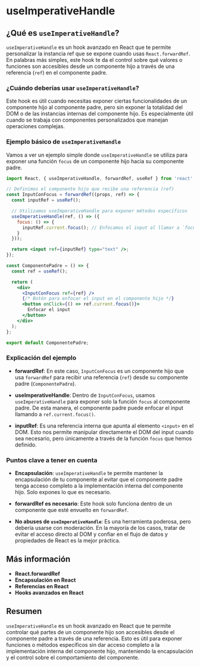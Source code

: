 # useImperativeHandle

## ¿Qué es `useImperativeHandle`?

`useImperativeHandle` es un hook avanzado en React que te permite personalizar la instancia ref que se expone cuando usas `React.forwardRef`. En palabras más simples, este hook te da el control sobre qué valores o funciones son accesibles desde un componente hijo a través de una referencia (`ref`) en el componente padre.

### ¿Cuándo deberías usar `useImperativeHandle`?

Este hook es útil cuando necesitas exponer ciertas funcionalidades de un componente hijo al componente padre, pero sin exponer la totalidad del DOM o de las instancias internas del componente hijo. Es especialmente útil cuando se trabaja con componentes personalizados que manejan operaciones complejas.

### Ejemplo básico de `useImperativeHandle`

Vamos a ver un ejemplo simple donde `useImperativeHandle` se utiliza para exponer una función `focus` de un componente hijo hacia su componente padre.

```jsx
import React, { useImperativeHandle, forwardRef, useRef } from 'react';

// Definimos el componente hijo que recibe una referencia (ref)
const InputConFocus = forwardRef((props, ref) => {
  const inputRef = useRef();

  // Utilizamos useImperativeHandle para exponer métodos específicos
  useImperativeHandle(ref, () => ({
    focus: () => {
      inputRef.current.focus(); // Enfocamos el input al llamar a `focus`
    }
  }));

  return <input ref={inputRef} type="text" />;
});

const ComponentePadre = () => {
  const ref = useRef();

  return (
    <div>
      <InputConFocus ref={ref} />
      {/* Botón para enfocar el input en el componente hijo */}
      <button onClick={() => ref.current.focus()}>
        Enfocar el input
      </button>
    </div>
  );
};

export default ComponentePadre;
```

### Explicación del ejemplo

- **forwardRef**: En este caso, `InputConFocus` es un componente hijo que usa `forwardRef` para recibir una referencia (`ref`) desde su componente padre (`ComponentePadre`).

- **useImperativeHandle**: Dentro de `InputConFocus`, usamos `useImperativeHandle` para exponer solo la función `focus` al componente padre. De esta manera, el componente padre puede enfocar el input llamando a `ref.current.focus()`.

- **inputRef**: Es una referencia interna que apunta al elemento `<input>` en el DOM. Esto nos permite manipular directamente el DOM del input cuando sea necesario, pero únicamente a través de la función `focus` que hemos definido.

### Puntos clave a tener en cuenta

- **Encapsulación**: `useImperativeHandle` te permite mantener la encapsulación de tu componente al evitar que el componente padre tenga acceso completo a la implementación interna del componente hijo. Solo expones lo que es necesario.

- **forwardRef es necesario**: Este hook solo funciona dentro de un componente que esté envuelto en `forwardRef`.

- **No abuses de `useImperativeHandle`**: Es una herramienta poderosa, pero debería usarse con moderación. En la mayoría de los casos, tratar de evitar el acceso directo al DOM y confiar en el flujo de datos y propiedades de React es la mejor práctica.

## Más información

- **React.forwardRef**
- **Encapsulación en React**
- **Referencias en React**
- **Hooks avanzados en React**

## Resumen

`useImperativeHandle` es un hook avanzado en React que te permite controlar qué partes de un componente hijo son accesibles desde el componente padre a través de una referencia. Esto es útil para exponer funciones o métodos específicos sin dar acceso completo a la implementación interna del componente hijo, manteniendo la encapsulación y el control sobre el comportamiento del componente.